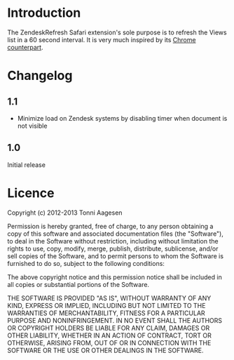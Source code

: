 # Introduction

The ZendeskRefresh Safari extension's sole purpose is to refresh the Views list in a 60 second interval. It is very much inspired by its [Chrome counterpart](https://github.com/brandonstubbs93/ZendeskRefresh).

# Changelog

## 1.1

* Minimize load on Zendesk systems by disabling timer when document is not visible

## 1.0

Initial release

# Licence

Copyright (c) 2012-2013 Tonni Aagesen

Permission is hereby granted, free of charge, to any person obtaining a copy of this software and associated documentation files (the "Software"), to deal in the Software without restriction, including without limitation the rights to use, copy, modify, merge, publish, distribute, sublicense, and/or sell copies of the Software, and to permit persons to whom the Software is furnished to do so, subject to the following conditions:

The above copyright notice and this permission notice shall be included in all copies or substantial portions of the Software.

THE SOFTWARE IS PROVIDED "AS IS", WITHOUT WARRANTY OF ANY KIND, EXPRESS OR IMPLIED, INCLUDING BUT NOT LIMITED TO THE WARRANTIES OF MERCHANTABILITY, FITNESS FOR A PARTICULAR PURPOSE AND NONINFRINGEMENT. IN NO EVENT SHALL THE AUTHORS OR COPYRIGHT HOLDERS BE LIABLE FOR ANY CLAIM, DAMAGES OR OTHER LIABILITY, WHETHER IN AN ACTION OF CONTRACT, TORT OR OTHERWISE, ARISING FROM, OUT OF OR IN CONNECTION WITH THE SOFTWARE OR THE USE OR OTHER DEALINGS IN THE SOFTWARE.